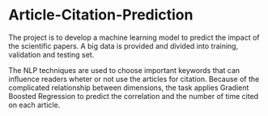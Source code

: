 # Article-Citation-Prediction
The project is to develop a machine learning model to predict the impact of the scientific papers. A big data is provided and divided into training, validation and testing set.

The NLP techniques are used to choose important keywords that can influence readers wheter or not use the articles for citation. Because of the complicated relationship between dimensions, the task applies Gradient Boosted Regression to predict the correlation and the number of time cited on each article. 
